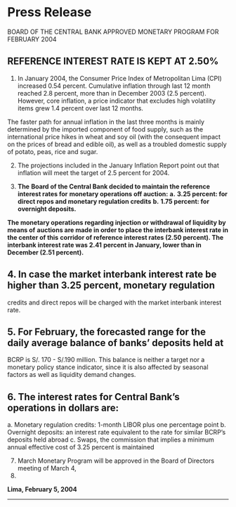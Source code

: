 #                     Press Release

 BOARD OF THE CENTRAL BANK APPROVED MONETARY PROGRAM FOR FEBRUARY 2004

## REFERENCE INTEREST RATE IS KEPT AT 2.50%

1. In January 2004, the Consumer Price Index of Metropolitan Lima (CPI) increased 0.54
percent. Cumulative inflation through last 12 month reached 2.8 percent, more than in
December 2003 (2.5 percent). However, core inflation, a price indicator that excludes high
volatility items grew 1.4 percent over last 12 months.

The faster path for annual inflation in the last three months is mainly determined by the
imported component of food supply, such as the international price hikes in wheat and soy oil
(with the consequent impact on the prices of bread and edible oil), as well as a troubled
domestic supply of potato, peas, rice and sugar.

2. The projections included in the January Inflation Report point out that inflation will meet the
target of 2.5 percent for 2004.

3. **The** **Board of the Central Bank decided to maintain the reference interest rates for**
**monetary operations off auction:**
**a.** **3.25 percent: for direct repos and monetary regulation credits**
**b.** **1.75 percent: for overnight deposits.**

**The monetary operations regarding injection or withdrawal of liquidity by means of**
**auctions are made in order to place the interbank interest rate in the center of this**
**corridor of reference interest rates (2.50 percent). The interbank interest rate was 2.41**
**percent in January, lower than in December (2.51 percent).**

## 4. In case the market interbank interest rate be higher than 3.25 percent, monetary regulation
credits and direct repos will be charged with the market interbank interest rate.

## 5. For February, the forecasted range for the daily average balance of banks’ deposits held at
BCRP is S/. 170 - S/.190 million. This balance is neither a target nor a monetary policy stance
indicator, since it is also affected by seasonal factors as well as liquidity demand changes.

## 6. The interest rates for Central Bank’s operations in dollars are:
a. Monetary regulation credits: 1-month LIBOR plus one percentage point
b. Overnight deposits: an interest rate equivalent to the rate for similar BCRP’s deposits
held abroad
c. Swaps, the commission that implies a minimum annual effective cost of 3.25 percent is
maintained

7. March Monetary Program will be approved in the Board of Directors meeting of March 4,
2004.

**Lima, February 5, 2004**


-----

